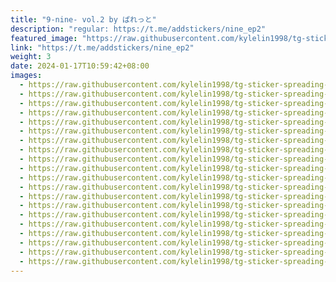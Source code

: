 ```yaml
---
title: "9-nine- vol.2 by ぱれっと"
description: "regular: https://t.me/addstickers/nine_ep2"
featured_image: "https://raw.githubusercontent.com/kylelin1998/tg-sticker-spreading-worldwide-images/main/img/75a75f3f-e412-45e0-b962-4b596cab0d60.jpg"
link: "https://t.me/addstickers/nine_ep2"
weight: 3
date: 2024-01-17T10:59:42+08:00
images:
  - https://raw.githubusercontent.com/kylelin1998/tg-sticker-spreading-worldwide-images/main/img/75a75f3f-e412-45e0-b962-4b596cab0d60.jpg
  - https://raw.githubusercontent.com/kylelin1998/tg-sticker-spreading-worldwide-images/main/img/d5cf7012-5d10-4b60-9fbe-c062d5f86d0e.jpg
  - https://raw.githubusercontent.com/kylelin1998/tg-sticker-spreading-worldwide-images/main/img/a78d1b9f-0cdf-4490-8349-92492820b60e.jpg
  - https://raw.githubusercontent.com/kylelin1998/tg-sticker-spreading-worldwide-images/main/img/8c372f7a-cfc6-4223-ae63-597e99312ae1.jpg
  - https://raw.githubusercontent.com/kylelin1998/tg-sticker-spreading-worldwide-images/main/img/81c90015-740c-457c-b8b2-d14cc58e97ee.jpg
  - https://raw.githubusercontent.com/kylelin1998/tg-sticker-spreading-worldwide-images/main/img/3672dddc-c510-406c-bf43-e5be2c391fcb.jpg
  - https://raw.githubusercontent.com/kylelin1998/tg-sticker-spreading-worldwide-images/main/img/329390dd-b47e-4f27-adc7-2d81c722b66b.jpg
  - https://raw.githubusercontent.com/kylelin1998/tg-sticker-spreading-worldwide-images/main/img/e5f54945-33b5-4ad8-93f8-bf03225bc703.jpg
  - https://raw.githubusercontent.com/kylelin1998/tg-sticker-spreading-worldwide-images/main/img/b6775512-b3e4-44d9-bf11-4756269d9844.jpg
  - https://raw.githubusercontent.com/kylelin1998/tg-sticker-spreading-worldwide-images/main/img/2ce0c1ec-06df-41ce-8969-366bea6d6897.jpg
  - https://raw.githubusercontent.com/kylelin1998/tg-sticker-spreading-worldwide-images/main/img/94d63a0a-d6c5-4afa-abf3-c88c8056ac5c.jpg
  - https://raw.githubusercontent.com/kylelin1998/tg-sticker-spreading-worldwide-images/main/img/5f1f0f8e-2f49-4bf0-9486-b1f0986a22d4.jpg
  - https://raw.githubusercontent.com/kylelin1998/tg-sticker-spreading-worldwide-images/main/img/a4571202-2c97-459d-a5ef-b32a4cf30d46.jpg
  - https://raw.githubusercontent.com/kylelin1998/tg-sticker-spreading-worldwide-images/main/img/d361c82e-985c-41bc-8ae7-142067cc7ec6.jpg
  - https://raw.githubusercontent.com/kylelin1998/tg-sticker-spreading-worldwide-images/main/img/9395b978-2b36-4d15-9500-f59e2f06c612.jpg
  - https://raw.githubusercontent.com/kylelin1998/tg-sticker-spreading-worldwide-images/main/img/84b5b8d8-bd15-4188-81b2-b2cc5a4ffd41.jpg
  - https://raw.githubusercontent.com/kylelin1998/tg-sticker-spreading-worldwide-images/main/img/94a238b6-f297-4cc4-95ec-79ad614b4656.jpg
  - https://raw.githubusercontent.com/kylelin1998/tg-sticker-spreading-worldwide-images/main/img/2a410f0a-64c7-47b7-b62b-08a65273951a.jpg
  - https://raw.githubusercontent.com/kylelin1998/tg-sticker-spreading-worldwide-images/main/img/eeb6ad59-b280-480e-a8b1-3b3771dd73ff.jpg
  - https://raw.githubusercontent.com/kylelin1998/tg-sticker-spreading-worldwide-images/main/img/a863a210-2fa0-4233-8687-b4ad399e68f0.jpg
---
```

